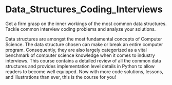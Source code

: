 # Data_Structures_Coding_Interviews

Get a firm grasp on the inner workings of the most common data structures. Tackle common interview coding problems and analyze your solutions.

Data structures are amongst the most fundamental concepts of Computer Science. The data structure chosen can make or break an entire computer program. Consequently, they are also largely categorized as a vital benchmark of computer science knowledge when it comes to industry interviews. This course contains a detailed review of all the common data structures and provides implementation level details in Python to allow readers to become well equipped. Now with more code solutions, lessons, and illustrations than ever, this is the course for you!
